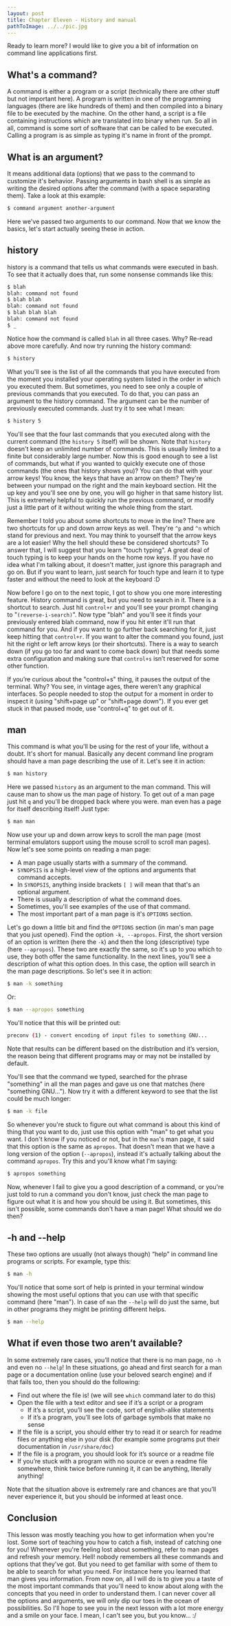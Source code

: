 ```yaml
---
layout: post
title: Chapter Eleven - History and manual
pathToImage: ../../pic.jpg
---
```


Ready to learn more? I would like to give you a bit of information on command line applications first.

## What's a command?

A command is either a program or a script (technically there are other stuff but not important here). A program is written in one of the programming languages (there are like hundreds of them) and then compiled into a binary file to be executed by the machine. On the other hand, a script is a file containing instructions which are translated into binary when run. So all in all, command is some sort of software that can be called to be executed. Calling a program is as simple as typing it's name in front of the prompt.

## What is an argument?

It means additional data (options) that we pass to the command to customize it's behavior. Passing arguments in bash shell is as simple as writing the desired options after the command (with a space separating them). Take a look at this example:

```bash
$ command argument another-argument
```

Here we've passed two arguments to our command. Now that we know the basics, let's start actually seeing these in action.

## history

history is a command that tells us what commands were executed in bash. To see that it actually does that, run some nonsense commands like this:

```bash
$ blah
blah: command not found
$ blah blah
blah: command not found
$ blah blah blah
blah: command not found
$ _
```

Notice how the command is called `blah` in all three cases. Why? Re-read above more carefully. And now try running the history command:

```bash
$ history
```

What you'll see is the list of all the commands that you have executed from the moment you installed your operating system listed in the order in which you executed them. But sometimes, you need to see only a couple of previous commands that you executed. To do that, you can pass an argument to the history command. The argument can be the number of previously executed commands. Just try it to see what I mean:

```bash
$ history 5
```

You'll see that the four last commands that you executed along with the current command (the `history 5` itself) will be shown. Note that `history` doesn't keep an unlimited number of commands. This is usually limited to a finite but considerably large number. Now this is good enough to see a list of commands, but what if you wanted to quickly execute one of those commands (the ones that history shows you)? You can do that with your arrow keys! You know, the keys that have an arrow on them? They're between your numpad on the right and the main keyboard section. Hit the up key and you'll see one by one, you will go higher in that same history list. This is extremely helpful to quickly run the previous command, or modify just a little part of it without writing the whole thing from the start.

Remember I told you about some shortcuts to move in the line? There are two shortcuts for up and down arrow keys as well. They're `^p` and `^n` which stand for previous and next. You may think to yourself that the arrow keys are a lot easier! Why the hell should these be considered shortcuts? To answer that, I will suggest that you learn "touch typing". A great deal of touch typing is to keep your hands on the home row keys. If you have no idea what I'm talking about, it doesn't matter, just ignore this paragraph and go on. But if you want to learn, just search for touch type and learn it to type faster and without the need to look at the keyboard :D

Now before I go on to the next topic, I got to show you one more interesting feature. History command is great, but you need to search in it. There is a shortcut to search. Just hit `control+r` and you'll see your prompt changing to "`(reverse-i-search)`". Now type "blah" and you'll see it finds your previously entered blah command, now if you hit enter it'll run that command for you. And if you want to go further back searching for it, just keep hitting that `control+r`. If you want to alter the command you found, just hit the right or left arrow keys (or their shortcuts). There is a way to search down (if you go too far and want to come back down) but that needs some extra configuration and making sure that `control+s` isn’t reserved for some other function.

<p class="note">If you’re curious about the "control+s" thing, it pauses the output of the terminal. Why? You see, in vintage ages, there weren’t any graphical interfaces. So people needed to stop the output for a moment in order to inspect it (using "shift+page up" or "shift+page down"). If you ever get stuck in that paused mode, use "control+q" to get out of it.</p>

## man

This command is what you'll be using for the rest of your life, without a doubt. It's short for manual. Basically any decent command line program should have a man page describing the use of it. Let's see it in action:

```bash
$ man history
```

Here we passed `history` as an argument to the man command. This will cause man to show us the man page of history. To get out of a man page just hit `q` and you'll be dropped back where you were. man even has a page for itself describing itself! Just type:


```bash
$ man man
```

Now use your up and down arrow keys to scroll the man page (most terminal emulators support using the mouse scroll to scroll man pages). Now let's see some points on reading a man page:

- A man page usually starts with a summary of the command.
- `SYNOPSIS` is a high-level view of the options and arguments that command accepts.
- In `SYNOPSIS`, anything inside brackets `[ ]` will mean that that's an optional argument.
- There is usually a description of what the command does.
- Sometimes, you'll see examples of the use of that command.
- The most important part of a man page is it's `OPTIONS` section.

Let's go down a little bit and find the `OPTIONS` section (in man's man page that you just opened). Find the option `-k, --apropos`. First, the short version of an option is written (here the `-k`) and then the long (descriptive) type (here `--apropos`). These two are exactly the same, so it's up to you which to use, they both offer the same functionality. In the next lines, you'll see a description of what this option does. In this case, the option will search in the man page descriptions. So let's see it in action:

```bash
$ man -k something
```

Or:

```bash
$ man --apropos something
```

You'll notice that this will be printed out:

```bash
preconv (1) - convert encoding of input files to something GNU...
```

<p class="note">Note that results can be different based on the distribution and it’s version, the reason being that different programs may or may not be installed by default.</p>

You'll see that the command we typed, searched for the phrase "something" in all the man pages and gave us one that matches (here "something GNU..."). Now try it with a different keyword to see that the list could be much longer:

```bash
$ man -k file
```

So whenever you're stuck to figure out what command is about this kind of thing that you want to do, just use this option with "man" to get what you want. I don't know if you noticed or not, but in the `man`'s man page, it said that this option is the same as `apropos`. That doesn't mean that we have a long version of the option (`--apropos`), instead it's actually talking about the command `apropos`. Try this and you'll know what I'm saying:

```bash
$ apropos something
```

Now, whenever I fail to give you a good description of a command, or you're just told to run a command you don't know, just check the man page to figure out what it is and how you should be using it. But sometimes, this isn't possible, some commands don't have a man page! What should we do then?

## -h and --help

These two options are usually (not always though) “help” in command line programs or scripts. For example, type this:

```bash
$ man -h
```

You'll notice that some sort of help is printed in your terminal window showing the most useful options that you can use with that specific command (here "man"). In case of `man` the `--help` will do just the same, but in other programs they might be printing different helps.

```bash
$ man --help
```

## What if even those two aren’t available?

In some extremely rare cases, you’ll notice that there is no man page, no `-h` and even no `--help`! In these situations, go ahead and first search for a man page or a documentation online (use your beloved search engine) and if that fails too, then you should do the following:

- Find out where the file is! (we will see `which` command later to do this)
- Open the file with a text editor and see if it’s a script or a program
  - If it’s a script, you’ll see the code, sort of english-alike statements
  - If it’s a program, you’ll see lots of garbage symbols that make no sense
- If the file is a script, you should either try to read it or search for readme files or anything else in your disk (for example some programs put their documentation in `/usr/share/doc`)
- If the file is a program, you should look for it’s source or a readme file
- If you’re stuck with a program with no source or even a readme file somewhere, think twice before running it, it can be anything, literally anything!

<p class="note">Note that the situation above is extremely rare and chances are that you’ll never experience it, but you should be informed at least once.</p>

## Conclusion

This lesson was mostly teaching you how to get information when you're lost. Some sort of teaching you how to catch a fish, instead of catching one for you! Whenever you're feeling lost about something, refer to man pages and refresh your memory. Hell! nobody remembers all these commands and options that they've got. But you need to get familiar with some of them to be able to search for what you need. For instance here you learned that man gives you information. From now on, all I will do is to give you a taste of the most important commands that you'll need to know about along with the concepts that you need in order to understand them. I can never cover all the options and arguments, we will only dip our toes in the ocean of possibilities. So I'll hope to see you in the next lesson with a lot more energy and a smile on your face. I mean, I can't see you, but you know... :/

